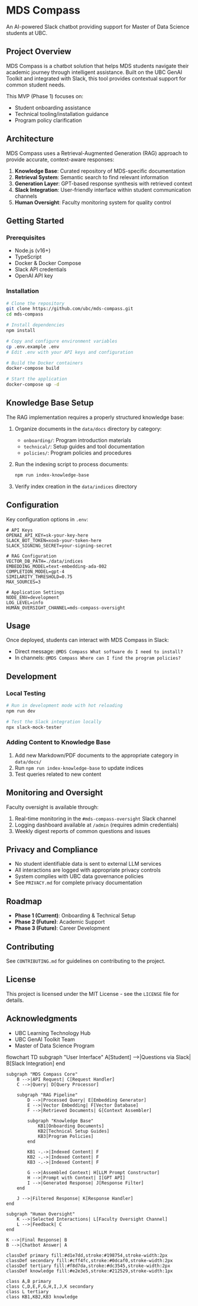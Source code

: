 # MDS Compass

An AI-powered Slack chatbot providing support for Master of Data Science students at UBC.

## Project Overview

MDS Compass is a chatbot solution that helps MDS students navigate their academic journey through intelligent assistance. Built on the UBC GenAI Toolkit and integrated with Slack, this tool provides contextual support for common student needs.

This MVP (Phase 1) focuses on:
- Student onboarding assistance
- Technical tooling/installation guidance
- Program policy clarification

## Architecture

MDS Compass uses a Retrieval-Augmented Generation (RAG) approach to provide accurate, context-aware responses:

1. **Knowledge Base**: Curated repository of MDS-specific documentation
2. **Retrieval System**: Semantic search to find relevant information
3. **Generation Layer**: GPT-based response synthesis with retrieved context
4. **Slack Integration**: User-friendly interface within student communication channels
5. **Human Oversight**: Faculty monitoring system for quality control

## Getting Started

### Prerequisites

- Node.js (v16+)
- TypeScript
- Docker & Docker Compose
- Slack API credentials
- OpenAI API key

### Installation

```bash
# Clone the repository
git clone https://github.com/ubc/mds-compass.git
cd mds-compass

# Install dependencies
npm install

# Copy and configure environment variables
cp .env.example .env
# Edit .env with your API keys and configuration

# Build the Docker containers
docker-compose build

# Start the application
docker-compose up -d
```

## Knowledge Base Setup

The RAG implementation requires a properly structured knowledge base:

1. Organize documents in the `data/docs` directory by category:
   - `onboarding/`: Program introduction materials
   - `technical/`: Setup guides and tool documentation
   - `policies/`: Program policies and procedures

2. Run the indexing script to process documents:
   ```bash
   npm run index-knowledge-base
   ```

3. Verify index creation in the `data/indices` directory

## Configuration

Key configuration options in `.env`:

```
# API Keys
OPENAI_API_KEY=sk-your-key-here
SLACK_BOT_TOKEN=xoxb-your-token-here
SLACK_SIGNING_SECRET=your-signing-secret

# RAG Configuration
VECTOR_DB_PATH=./data/indices
EMBEDDING_MODEL=text-embedding-ada-002
COMPLETION_MODEL=gpt-4
SIMILARITY_THRESHOLD=0.75
MAX_SOURCES=3

# Application Settings
NODE_ENV=development
LOG_LEVEL=info
HUMAN_OVERSIGHT_CHANNEL=mds-compass-oversight
```

## Usage

Once deployed, students can interact with MDS Compass in Slack:

- Direct message: `@MDS Compass What software do I need to install?`
- In channels: `@MDS Compass Where can I find the program policies?`

## Development

### Local Testing

```bash
# Run in development mode with hot reloading
npm run dev

# Test the Slack integration locally
npx slack-mock-tester
```

### Adding Content to Knowledge Base

1. Add new Markdown/PDF documents to the appropriate category in `data/docs/`
2. Run `npm run index-knowledge-base` to update indices
3. Test queries related to new content

## Monitoring and Oversight

Faculty oversight is available through:

1. Real-time monitoring in the `#mds-compass-oversight` Slack channel
2. Logging dashboard available at `/admin` (requires admin credentials)
3. Weekly digest reports of common questions and issues

## Privacy and Compliance

- No student identifiable data is sent to external LLM services
- All interactions are logged with appropriate privacy controls
- System complies with UBC data governance policies
- See `PRIVACY.md` for complete privacy documentation

## Roadmap

- **Phase 1 (Current)**: Onboarding & Technical Setup
- **Phase 2 (Future)**: Academic Support
- **Phase 3 (Future)**: Career Development

## Contributing

See `CONTRIBUTING.md` for guidelines on contributing to the project.

## License

This project is licensed under the MIT License - see the `LICENSE` file for details.

## Acknowledgments

- UBC Learning Technology Hub
- UBC GenAI Toolkit Team
- Master of Data Science Program

flowchart TD
    subgraph "User Interface"
        A[Student] -->|Questions via Slack| B[Slack Integration]
    end
    
    subgraph "MDS Compass Core"
        B -->|API Request| C[Request Handler]
        C -->|Query| D[Query Processor]
        
        subgraph "RAG Pipeline"
            D -->|Processed Query| E[Embedding Generator]
            E -->|Vector Embedding| F[Vector Database]
            F -->|Retrieved Documents| G[Context Assembler]
            
            subgraph "Knowledge Base"
                KB1[Onboarding Documents]
                KB2[Technical Setup Guides]
                KB3[Program Policies]
            end
            
            KB1 -.->|Indexed Content| F
            KB2 -.->|Indexed Content| F
            KB3 -.->|Indexed Content| F
            
            G -->|Assembled Context| H[LLM Prompt Constructor]
            H -->|Prompt with Context| I[GPT API]
            I -->|Generated Response| J[Response Filter]
        end
        
        J -->|Filtered Response| K[Response Handler]
    end
    
    subgraph "Human Oversight"
        K -->|Selected Interactions| L[Faculty Oversight Channel]
        L -->|Feedback| C
    end
    
    K -->|Final Response| B
    B -->|Chatbot Answer| A

    classDef primary fill:#d1e7dd,stroke:#198754,stroke-width:2px
    classDef secondary fill:#cff4fc,stroke:#0dcaf0,stroke-width:2px
    classDef tertiary fill:#f8d7da,stroke:#dc3545,stroke-width:2px
    classDef knowledge fill:#e2e3e5,stroke:#212529,stroke-width:1px
    
    class A,B primary
    class C,D,E,F,G,H,I,J,K secondary
    class L tertiary
    class KB1,KB2,KB3 knowledge
